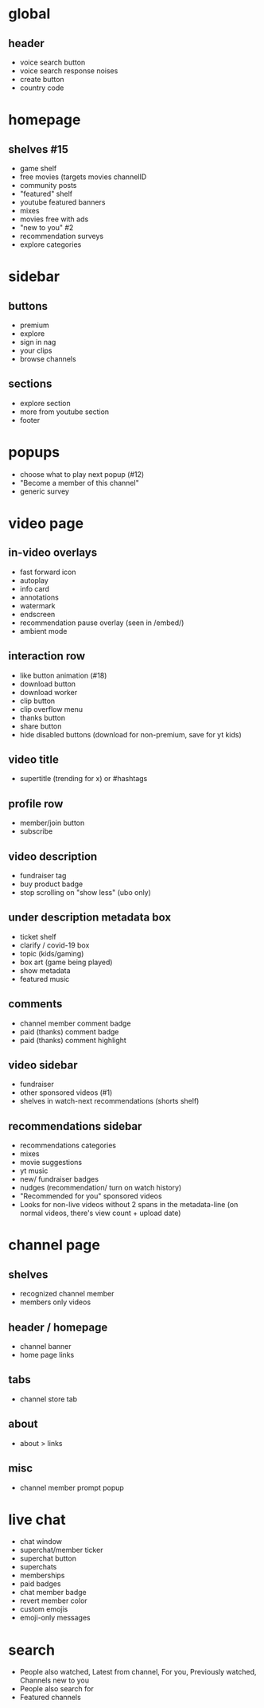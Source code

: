 # global
## header
* voice search button
* voice search response noises
* create button
* country code
# homepage
## shelves #15
* game shelf
* free movies (targets movies channelID
* community posts
* "featured" shelf
* youtube featured banners
* mixes
* movies free with ads
* "new to you" #2
* recommendation surveys
* explore categories
# sidebar
## buttons
* premium
* explore
* sign in nag
* your clips
* browse channels
## sections
* explore section
* more from youtube section
* footer
# popups
* choose what to play next popup (#12)
* "Become a member of this channel"
* generic survey
# video page
## in-video overlays
* fast forward icon
* autoplay
* info card
* annotations
* watermark
* endscreen
* recommendation pause overlay (seen in /embed/)
* ambient mode
## interaction row
* like button animation (#18)
* download button
* download worker
* clip button
* clip overflow menu
* thanks button
* share button
* hide disabled buttons (download for non-premium, save for yt kids)
## video title
* supertitle (trending for x) or #hashtags
## profile row
* member/join button
* subscribe
## video description
* fundraiser tag
* buy product badge
* stop scrolling on "show less" (ubo only)
## under description metadata box
* ticket shelf
* clarify / covid-19 box
* topic (kids/gaming)
* box art (game being played)
* show metadata
* featured music
## comments
* channel member comment badge
* paid (thanks) comment badge
* paid (thanks) comment highlight
## video sidebar
* fundraiser
* other sponsored videos (#1)
* shelves in watch-next recommendations (shorts shelf)
## recommendations sidebar
* recommendations categories
* mixes
* movie suggestions
* yt music
* new/ fundraiser badges
* nudges (recommendation/ turn on watch history)
* "Recommended for you" sponsored videos
* Looks for non-live videos without 2 spans in the metadata-line (on normal videos, there's view count + upload date)
# channel page
## shelves
* recognized channel member
* members only videos
## header / homepage
* channel banner
* home page links
## tabs
* channel store tab
## about
* about > links
## misc
* channel member prompt popup
# live chat
* chat window
* superchat/member ticker
* superchat button
* superchats
* memberships
* paid badges
* chat member badge
* revert member color
* custom emojis
* emoji-only messages
# search
* People also watched, Latest from channel, For you, Previously watched, Channels new to you
* People also search for
* Featured channels